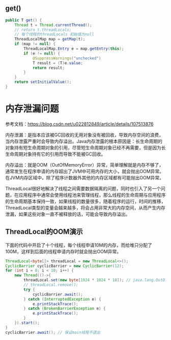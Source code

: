 


## get()


```java
public T get() {  
    Thread t = Thread.currentThread();  
    // return t.threadLocals; 
    // 每个线程的threadLocals 初始值为null
    ThreadLocalMap map = getMap(t);  
    if (map != null) {  
        ThreadLocalMap.Entry e = map.getEntry(this);  
        if (e != null) {  
            @SuppressWarnings("unchecked")  
            T result = (T)e.value;  
            return result;  
        }  
    }  
    return setInitialValue();  
}
```


# 内存泄漏问题


参考文档：https://blog.csdn.net/u022812849/article/details/107513876

内存泄漏：是指本应该被GC回收的无用对象没有被回收，导致内存空间的浪费，当内存泄露严重时会导致内存溢出。Java内存泄露的根本原因是：长生命周期的对象持有短生命周期对象的引用，尽管短生命周期对象已经不再需要，但是因为长生命周期对象持有它的引用而导致不能被GC回收。

内存溢出：就是OOM（OutOfMemoryError）异常，简单理解就是内存不够了，通常发生在程序申请的内存超出了JVM中可用内存的大小，就会抛出OOM异常。在JVM内存区域中，除了程序计数器外其他的内存区域都有可能抛出OOM异常。

ThreadLocal很好地解决了线程之间需要数据隔离的问题，同时也引入了另一个问题，在应用程序中通常会使用线程池来管理线程，那么线程的生命周期与应用程序的生命周期基本保持一致，如果线程的数量很多，随着程序的运行，时间的推移，ThreadLocal类型的变量会越来越多，将会占用非常大的内存空间，从而产生内存泄漏，如果这些对象一直不被释放的话，可能会导致内存溢出。

## ThreadLocal的OOM演示

下面的代码中开启了十个线程，每个线程申请10M的内存，而给堆只分配了100M，这样到后面的线程申请内存时就会抛出OOM异常。

```java
ThreadLocal<byte[]> threadLocal = new ThreadLocal<>();
CyclicBarrier cyclicBarrier = new CyclicBarrier(12);
for (int i = 0; i < 10; i++) {
    new Thread(()->{
        threadLocal.set(new byte[1024 * 1024 * 10]); // java.lang.OutOfMemoryError: Java heap space
        // threadLocal.remove();
        try {
            cyclicBarrier.await();
        } catch (InterruptedException e) {
            e.printStackTrace();
        } catch (BrokenBarrierException e) {
            e.printStackTrace();
        }
    }).start();
}
cyclicBarrier.await(); // 保证main线程不退出
```


